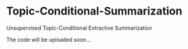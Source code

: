 # Topic-Conditional-Summarization
Unsupervised Topic-Conditional Extractive Summarization


The code will be uploaded soon...
